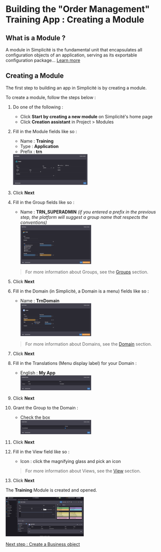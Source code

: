 # Building the "Order Management" Training App : Creating a Module

## What is a Module ?

A module in Simplicité is the fundamental unit that encapsulates all configuration objects of an application, serving as its exportable configuration package... [Learn more](/lesson/docs/platform/project/module)

## Creating a Module

The first step to building an app in Simplicité is by creating a module.  

To create a module, follow the steps below :

1. Do one of the following :
    - Click **Start by creating a new module** on Simplicité's home page
    - Click **Creation assistant** in Project > Modules
2. Fill in the Module fields like so :
    - Name : **Training**
    - Type : **Application**
    - Prefix : **trn**  
    <img src="module.png" alt="module" width="50%"/>
3. Click **Next**
4. Fill in the Group fields like so :
    - Name : **TRN_SUPERADMIN** *(if you entered a prefix in the previous step, the platform will suggest a group name that respects the conventions)*  
        <img src="group.png" alt="group" width="50%"/>
    > For more information about Groups, see the [Groups](/lesson/docs/platform/usersrights/groups) section. 

5. Click **Next**
6. Fill in the Domain (in Simplicité, a Domain is a menu) fields like so :
    - Name : **TrnDomain**  
        <img src="domain.png" alt="domain" width="50%"/>
    > For more information about Domains, see the [Domain](/lesson/docs/platform/businessobjects/domains) section. 
7. Click **Next**
8. Fill in the Translations (Menu display label) for your Domain :
    - English : **My App**  
         <img src="translate.png" alt="translate" width="50%"/>
9. Click **Next**
10. Grant the Group to the Domain :
    - Check the box  
         <img src="grant.png" alt="grant" width="50%"/>
11. Click **Next**
12. Fill in the View field like so :
    - Icon : click the magnifying glass and pick an icon
    > For more information about Views, see the [View](/lesson/docs/platform/userinterface/views/home-page) section.
13. Click **Next**

<div class="success">
    <p>The <b>Training</b> Module is created and opened.</p>
    <img src="success.png" alt="success" width="50%"/>
</div>

[Next step : Create a Business object](/lesson/tutorial/getting-started/object)
